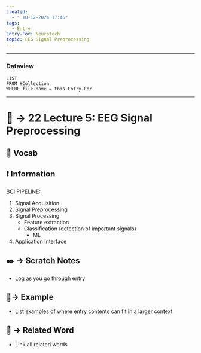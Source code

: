 ```yaml
---
created:
  - " 10-12-2024 17:46"
tags:
  - Entry
Entry-For: Neurotech
topic: EEG Signal Preprocessing
---
```


---
### Dataview
```dataview
LIST
FROM #Collection
WHERE file.name = this.Entry-For
```
---

# 📗 -> 22 Lecture 5: EEG Signal Preprocessing
## 🎤 Vocab


## ❗ Information
BCI PIPELINE:
1) Signal Acquisition 
2) Signal Preprocessing 
3) Signal Processing 
	- Feature extraction
	- Classification (detection of important signals)
		- ML
4) Application Interface



## ✒️ -> Scratch Notes
- Log as you go through entry

## 🧪-> Example
- List examples of where entry contents can fit in a larger context

## 🔗 -> Related Word
- Link all related words

